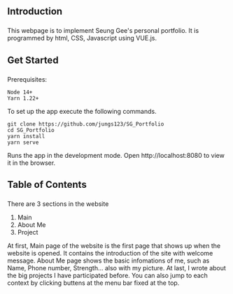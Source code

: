 ## Introduction

###
This webpage is to implement Seung Gee's personal portfolio. It is programmed by html, CSS, Javascript using VUE.js.

## Get Started
###
Prerequisites:
```
Node 14+
Yarn 1.22+
```
To set up the app execute the following commands.
``` 
git clone https://github.com/jungs123/SG_Portfolio
cd SG_Portfolio
yarn install
yarn serve
```
Runs the app in the development mode.
Open http://localhost:8080 to view it in the browser.

## Table of Contents

###
There are 3 sections in the website
1. Main
2. About Me
3. Project

At first, Main page of the website is the first page that shows up when the website is opened. It contains the introduction of the site with welcome message.
About Me page shows the basic infomations of me, such as Name, Phone number, Strength... also with my picture. At last, I wrote about the big projects I have participated before. You can also jump to each context by clicking buttens at the menu bar fixed at the top. 


